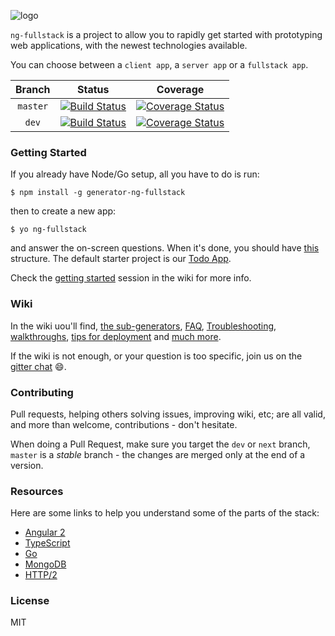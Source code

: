 ![logo](https://github.com/georgeedwards/generator-ng-fullstack/raw/master/logo.png)


`ng-fullstack` is a project to allow you to rapidly get started with prototyping web applications, with the newest technologies available. 

You can choose between a `client app`, a `server app` or a `fullstack app`.


| Branch | Status | Coverage | 
|:------:|:------:|:--------:|
| `master` | [![Build Status](https://secure.travis-ci.org/ericmdantas/generator-ng-fullstack.png?branch=master)](https://travis-ci.org/ericmdantas/generator-ng-fullstack) | [![Coverage Status](https://coveralls.io/repos/github/ericmdantas/generator-ng-fullstack/badge.svg?branch=master)](https://coveralls.io/github/ericmdantas/generator-ng-fullstack?branch=master) |  
| `dev`    | [![Build Status](https://secure.travis-ci.org/ericmdantas/generator-ng-fullstack.png?branch=v1.9)](https://travis-ci.org/ericmdantas/generator-ng-fullstack) | [![Coverage Status](https://coveralls.io/repos/github/ericmdantas/generator-ng-fullstack/badge.svg?branch=master)](https://coveralls.io/github/ericmdantas/generator-ng-fullstack?branch=v1.9)


### Getting Started

If you already have Node/Go setup, all you have to do is run:

    $ npm install -g generator-ng-fullstack

then to create a new app:

    $ yo ng-fullstack

and answer the on-screen questions. When it's done, you should have [this](https://github.com/ericmdantas/generator-ng-fullstack/wiki/Getting-Started#result) structure. The default starter project is our [Todo App](https://github.com/ericmdantas/generator-ng-fullstack/wiki/ToDo-Walkthrough). 

Check the [getting started](https://github.com/ericmdantas/generator-ng-fullstack/wiki/Getting-Started) session in the wiki for more info.


### Wiki

In the wiki uou'll find, [the sub-generators](https://github.com/ericmdantas/generator-ng-fullstack/wiki/Sub-Generators), [FAQ](https://github.com/ericmdantas/generator-ng-fullstack/wiki/FAQ), [Troubleshooting](https://github.com/ericmdantas/generator-ng-fullstack/wiki/Troubleshooting), [walkthroughs](https://github.com/ericmdantas/generator-ng-fullstack/wiki/Todo-Walkthrough), [tips for deployment](https://github.com/ericmdantas/generator-ng-fullstack/wiki/Deploying-to-Heroku) and [much more](https://github.com/ericmdantas/generator-ng-fullstack/wiki).

If the wiki is not enough, or your question is too specific, join us on the [gitter chat](https://gitter.im/ericmdantas/generator-ng-fullstack) :smile:.


### Contributing

Pull requests, helping others solving issues, improving wiki, etc; are all valid, and more than welcome, contributions - don't hesitate. 

When doing a Pull Request, make sure you target the `dev` or `next` branch, `master` is a *stable* branch - the changes are merged only at the end of a version.  


### Resources

Here are some links to help you understand some of the parts of the stack:

- [Angular 2](https://angular.io/docs/ts/latest/tutorial/)
- [TypeScript](http://www.typescriptlang.org/Tutorial)
- [Go](https://tour.golang.org/welcome/1)
- [MongoDB](https://university.mongodb.com/)
- [HTTP/2](https://daniel.haxx.se/http2/)


### License

MIT
